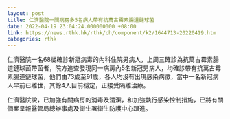 ```yaml
---
layout: post
title: 仁濟醫院一間病房多5名病人帶有抗萬古霉素腸道鏈球菌
date: 2022-04-19 23:04:24.000000000 +08:00
link: https://news.rthk.hk/rthk/ch/component/k2/1644713-20220419.htm
categories: rthk
---
```


仁濟醫院一名68歲確診新冠病毒的內科住院男病人，上周三確診為抗萬古霉素腸道鏈球菌帶菌者，院方追查發現同一病房內5名新冠男病人，均確診帶有抗萬古霉素腸道鏈球菌，他們由73歲至91歲，各人均沒有出現感染病徵，當中一名新冠病人早前已離世，其餘4人目前穩定，正接受隔離治療。

仁濟醫院說，已加強有關病房的消毒及清潔，和加強執行感染控制措施，已將有關個案呈報醫管局總辦事處及衞生署衞生防護中心跟進。

